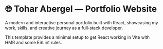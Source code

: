 # 🌐 Tohar Abergel — Portfolio Website

A modern and interactive personal portfolio built with React, showcasing my work, skills, and creative journey as a full-stack developer.

This template provides a minimal setup to get React working in Vite with HMR and some ESLint rules.

